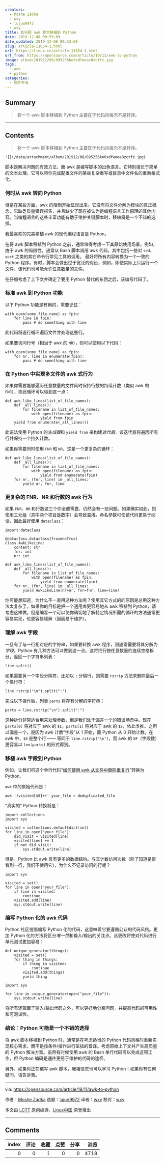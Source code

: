 ```yaml
---
creators:
  - Moshe Zadka
  - wxy
  - lujun9972
  - wxy
title: 如何把 awk 脚本移植到 Python
date: 2019-12-08 09:53:09
date_updated: 2019-12-08 09:53:09
slug: article-11654-1.html
url: https://linux.cn/article-11654-1.html
url_from: https://opensource.com/article/19/11/awk-to-python
image: album/201912/08/095256ko6xdfwooe8zctfz.jpg
tags:
  - awk
  - python
categories:
  - 软件开发
---
```


## Summary

> 将一个 awk 脚本移植到 Python 主要在于代码风格而不是转译。

***

<!-- more -->

## Contents

> 
> 将一个 awk 脚本移植到 Python 主要在于代码风格而不是转译。
> 
> 
> 

`![](/data/attachment/album/201912/08/095256ko6xdfwooe8zctfz.jpg)`

脚本是解决问题的有效方法，而 awk 是编写脚本的出色语言。它特别擅长于简单的文本处理，它可以带你完成配置文件的某些复杂重写或目录中文件名的重新格式化。

### 何时从 awk 转向 Python

但是在某些方面，awk 的限制开始显现出来。它没有将文件分解为模块的真正概念，它缺乏质量错误报告，并且缺少了现在被认为是编程语言工作原理的其他内容。当编程语言的这些丰富功能有助于维护关键脚本时，移植将是一个不错的选择。

我最喜欢的完美移植 awk 的现代编程语言是 Python。

在将 awk 脚本移植到 Python 之前，通常值得考虑一下其原始使用场景。例如，由于 awk 的局限性，通常从 Bash 脚本调用 awk 代码，其中包括一些对 `sed`、`sort` 之类的其它命令行常见工具的调用。 最好将所有内容转换为一个一致的 Python 程序。有时，脚本会做出过于宽泛的假设，例如，即使实际上只运行一个文件，该代码也可能允许任意数量的文件。

在仔细考虑了上下文并确定了要用 Python 替代的东西之后，该编写代码了。

### 标准 awk 到 Python 功能

以下 Python 功能是有用的，需要记住：

```shell
with open(some_file_name) as fpin:
    for line in fpin:
        pass # do something with line
```

此代码将逐行循环遍历文件并处理这些行。

如果要访问行号（相当于 awk 的 `NR`），则可以使用以下代码：

```shell
with open(some_file_name) as fpin:
    for nr, line in enumerate(fpin):
        pass # do something with line
```

### 在 Python 中实现多文件的 awk 式行为

如果你需要能够遍历任意数量的文件同时保持行数的持续计数（类似 awk 的 `FNR`），则此循环可以做到这一点：

```shell
def awk_like_lines(list_of_file_names):
    def _all_lines():
        for filename in list_of_file_names:
            with open(filename) as fpin:
                yield from fpin
    yield from enumerate(_all_lines())
```

此语法使用 Python 的*生成器*和 `yield from` 来构建*迭代器*，该迭代器将遍历所有行并保持一个持久计数。

如果你需要同时使用 `FNR` 和 `NR`，这是一个更复杂的循环：

```shell
def awk_like_lines(list_of_file_names):
    def _all_lines():
        for filename in list_of_file_names:
            with open(filename) as fpin:
                yield from enumerate(fpin)
    for nr, (fnr, line) in _all_lines:
        yield nr, fnr, line
```

### 更复杂的 FNR、NR 和行数的 awk 行为

如果 `FNR`、`NR` 和行数这三个你全都需要，仍然会有一些问题。如果确实如此，则使用三元组（其中两个项目是数字）会导致混淆。命名参数可使该代码更易于阅读，因此最好使用 `dataclass`：

```shell
import dataclass

@dataclass.dataclass(frozen=True)
class AwkLikeLine:
    content: str
    fnr: int
    nr: int

def awk_like_lines(list_of_file_names):
    def _all_lines():
        for filename in list_of_file_names:
            with open(filename) as fpin:
                yield from enumerate(fpin)
    for nr, (fnr, line) in _all_lines:
        yield AwkLikeLine(nr=nr, fnr=fnr, line=line)
```

你可能想知道，为什么不一直用这种方法呢？使用其它方式的的原因是总用这种方法太复杂了。如果你的目标是把一个通用库更容易地从 awk 移植到 Python，请考虑这样做。但是编写一个可以使你确切地了解特定情况所需的循环的方法通常更容易实现，也更容易理解（因而易于维护）。

### 理解 awk 字段

一旦有了与一行相对应的字符串，如果要转换 awk 程序，则通常需要将其分解为*字段*。Python 有几种方法可以做到这一点。这将把行按任意数量的连续空格拆分，返回一个字符串列表：

```shell
line.split()
```

如果需要另一个字段分隔符，比如以 `:` 分隔行，则需要 `rstrip` 方法来删除最后一个换行符：

```shell
line.rstrip("\n").split(":")
```

完成以下操作后，列表 `parts` 将存有分解的字符串：

```shell
parts = line.rstrip("\n").split(":")
```

这种拆分非常适合用来处理参数，但是我们处于[偏差一个的错误](https://en.wikipedia.org/wiki/Off-by-one_error)场景中。现在 `parts[0]` 将对应于 awk 的 `$1`，`parts[1]` 将对应于 awk 的 `$2`，依此类推。之所以偏差一个，是因为 awk 计数“字段”从 1 开始，而 Python 从 0 开始计数。在 awk 中，`$0` 是整个行 —— 等同于 `line.rstrip("\n")`，而 awk 的 `NF`（字段数）更容易以 `len(parts)` 的形式得到。

### 移植 awk 字段到 Python

例如，让我们将这个单行代码“[如何使用 awk 从文件中删除重复行](https://opensource.com/article/19/10/remove-duplicate-lines-files-awk)”转换为 Python。

`awk` 中的原始代码是：

```shell
awk '!visited[$0]++' your_file > deduplicated_file
```

“真实的” Python 转换将是：

```shell
import collections
import sys

visited = collections.defaultdict(int)
for line in open("your_file"):
    did_visit = visited[line]
    visited[line] += 1
    if not did_visit:
        sys.stdout.write(line)
```

但是，Python 比 awk 具有更多的数据结构。与其计数访问次数（除了知道是否看到一行，我们不使用它），为什么不记录访问的行呢？

```shell
import sys

visited = set()
for line in open("your_file"):
    if line in visited:
        continue
    visited.add(line)
    sys.stdout.write(line)
```

### 编写 Python 化的 awk 代码

Python 社区提倡编写 Python 化的代码，这意味着它要遵循公认的代码风格。更加 Python 化的方法将区分*唯一性*和输入/输出的关注点。此更改将使对代码进行单元测试更加容易：

```shell
def unique_generator(things):
    visited = set()
    for thing in things:
        if thing in visited:
            continue
        visited.add(things)
        yield thing

import sys
   
for line in unique_generator(open("your_file")):
    sys.stdout.write(line)
```

将所有逻辑置于输入/输出代码之外，可以更好地分离问题，并提高代码的可用性和可测试性。

### 结论：Python 可能是一个不错的选择

将 awk 脚本移植到 Python 时，通常是在考虑适当的 Python 代码风格时重新实现核心需求，而不是按条件/操作进行笨拙的音译。考虑原始上下文并产生高质量的 Python 解决方案。虽然有时候使用 awk 的 Bash 单行代码可以完成这项工作，但 Python 编码是通往更易于维护的代码的途径。

另外，如果你正在编写 awk 脚本，我相信您也可以学习 Python！如果你有任何疑问，请告诉我。

---

via: <https://opensource.com/article/19/11/awk-to-python>

作者：[Moshe Zadka](https://opensource.com/users/moshez) 选题：[lujun9972](https://github.com/lujun9972) 译者：[wxy](https://github.com/wxy) 校对：[wxy](https://github.com/wxy)

本文由 [LCTT](https://github.com/LCTT/TranslateProject) 原创编译，[Linux中国](https://linux.cn/) 荣誉推出

***

## Comments


|   index |   评论 |   收藏 |   点赞 |   分享 |   浏览 |
|--------:|-------:|-------:|-------:|-------:|-------:|
|       0 |      0 |      1 |      0 |      0 |   4718 |
